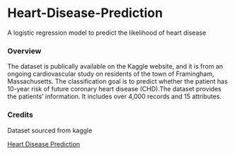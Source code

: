 # Heart-Disease-Prediction
A logistic regression model to predict the likelihood of heart disease

### Overview
The dataset is publically available on the Kaggle website, and it is from an ongoing cardiovascular study on residents of the town of Framingham, Massachusetts. The classification goal is to predict whether the patient has 10-year risk of future coronary heart disease (CHD).The dataset provides the patients’ information. It includes over 4,000 records and 15 attributes.

### Credits
Dataset sourced from kaggle

[Heart Disease Prediction](https://www.kaggle.com/datasets/dileep070/heart-disease-prediction-using-logistic-regression/data)
